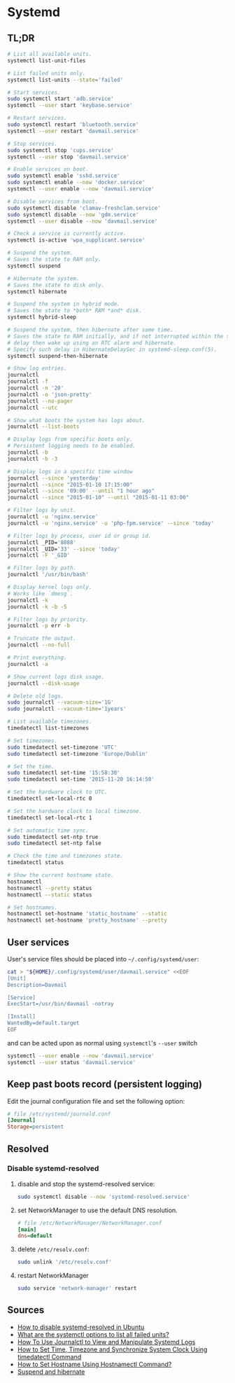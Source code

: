 # Systemd

## TL;DR

```sh
# List all available units.
systemctl list-unit-files

# List failed units only.
systemctl list-units --state='failed'

# Start services.
sudo systemctl start 'adb.service'
systemctl --user start 'keybase.service'

# Restart services.
sudo systemctl restart 'bluetooth.service'
systemctl --user restart 'davmail.service'

# Stop services.
sudo systemctl stop 'cups.service'
systemctl --user stop 'davmail.service'

# Enable services on boot.
sudo systemctl enable 'sshd.service'
sudo systemctl enable --now 'docker.service'
systemctl --user enable --now 'davmail.service'

# Disable services from boot.
sudo systemctl disable 'clamav-freshclam.service'
sudo systemctl disable --now 'gdm.service'
systemctl --user disable --now 'davmail.service'

# Check a service is currently active.
systemctl is-active 'wpa_supplicant.service'

# Suspend the system.
# Saves the state to RAM only.
systemctl suspend

# Hibernate the system.
# Saves the state to disk only.
systemctl hibernate

# Suspend the system in hybrid mode.
# Saves the state to *both* RAM *and* disk.
systemctl hybrid-sleep

# Suspend the system, then hibernate after some time.
# Saves the state to RAM initially, and if not interrupted within the specified
# delay then wake up using an RTC alarm and hibernate.
# Specify such delay in HibernateDelaySec in systemd-sleep.conf(5).
systemctl suspend-then-hibernate

# Show log entries.
journalctl
journalctl -f
journalctl -n '20'
journalctl -o 'json-pretty'
journalctl --no-pager
journalctl --utc

# Show what boots the system has logs about.
journalctl --list-boots

# Display logs from specific boots only.
# Persistent logging needs to be enabled.
journalctl -b
journalctl -b -3

# Display logs in a specific time window
journalctl --since 'yesterday'
journalctl --since "2015-01-10 17:15:00"
journalctl --since '09:00' --until "1 hour ago"
journalctl --since "2015-01-10" --until "2015-01-11 03:00"

# Filter logs by unit.
journalctl -u 'nginx.service'
journalctl -u 'nginx.service' -u 'php-fpm.service' --since 'today'

# Filter logs by process, user id or group id.
journalctl _PID='8088'
journalctl _UID='33' --since 'today'
journalctl -F '_GID'

# Filter logs by path.
journalctl '/usr/bin/bash'

# Display kernel logs only.
# Works like `dmesg`.
journalctl -k
journalctl -k -b -5

# Filter logs by priority.
journalctl -p err -b

# Truncate the output.
journalctl --no-full

# Print everything.
journalctl -a

# Show current logs disk usage.
journalctl --disk-usage

# Delete old logs.
sudo journalctl --vacuum-size='1G'
sudo journalctl --vacuum-time='1years'

# List available timezones.
timedatectl list-timezones

# Set timezones.
sudo timedatectl set-timezone 'UTC'
sudo timedatectl set-timezone 'Europe/Dublin'

# Set the time.
sudo timedatectl set-time '15:58:30'
sudo timedatectl set-time '2015-11-20 16:14:50'

# Set the hardware clock to UTC.
timedatectl set-local-rtc 0

# Set the hardware clock to local timezone.
timedatectl set-local-rtc 1

# Set automatic time sync.
sudo timedatectl set-ntp true
sudo timedatectl set-ntp false

# Check the time and timezones state.
timedatectl status

# Show the current hostname state.
hostnamectl
hostnamectl --pretty status
hostnamectl --static status

# Set hostnames.
hostnamectl set-hostname 'static_hostname' --static
hostnamectl set-hostname 'pretty_hostname' --pretty
```

## User services

User's service files should be placed into `~/.config/systemd/user`:

```sh
cat > "${HOME}/.config/systemd/user/davmail.service" <<EOF
[Unit]
Description=Davmail

[Service]
ExecStart=/usr/bin/davmail -notray

[Install]
WantedBy=default.target
EOF
```

and can be acted upon as normal using `systemctl`'s `--user` switch

```sh
systemctl --user enable --now 'davmail.service'
systemctl --user status 'davmail.service'
```

## Keep past boots record (persistent logging)

Edit the journal configuration file and set the following option:

```ini
# file /etc/systemd/journald.conf
[Journal]
Storage=persistent
```

## Resolved

### Disable systemd-resolved

1. disable and stop the systemd-resolved service:

   ```sh
   sudo systemctl disable --now 'systemd-resolved.service'
   ```

1. set NetworkManager to use the default DNS resolution.

   ```ini
   # file /etc/NetworkManager/NetworkManager.conf
   [main]
   dns=default
   ```

1. delete `/etc/resolv.conf`:

   ```sh
   sudo unlink '/etc/resolv.conf'
   ```

1. restart NetworkManager

   ```sh
   sudo service 'network-manager' restart
   ```

## Sources

- [How to disable systemd-resolved in Ubuntu]
- [What are the systemctl options to list all failed units?]
- [How To Use Journalctl to View and Manipulate Systemd Logs]
- [How to Set Time, Timezone and Synchronize System Clock Using timedatectl Command]
- [How to Set Hostname Using Hostnamectl Command?]
- [Suspend and hibernate]

[how to disable systemd-resolved in ubuntu]: https://askubuntu.com/questions/907246/how-to-disable-systemd-resolved-in-ubuntu
[how to set hostname using hostnamectl command?]: https://linuxhint.com/set-hostname-using-hostnamectl-command/
[how to set time, timezone and synchronize system clock using timedatectl command]: https://www.tecmint.com/set-time-timezone-and-synchronize-time-using-timedatectl-command/
[how to use journalctl to view and manipulate systemd logs]: https://www.digitalocean.com/community/tutorials/how-to-use-journalctl-to-view-and-manipulate-systemd-logs
[suspend and hibernate]: https://wiki.archlinux.org/title/Power_management#Suspend_and_hibernate
[what are the systemctl options to list all failed units?]: https://unix.stackexchange.com/questions/341060/what-are-the-systemctl-options-to-list-all-failed-units/341061#341061
